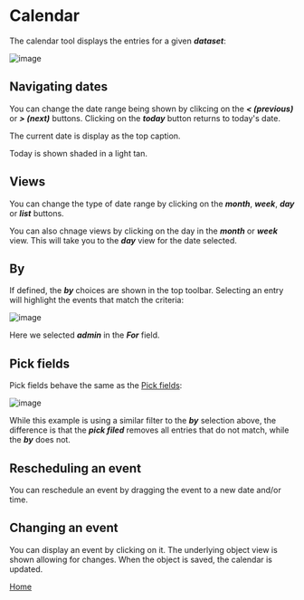 # Calendar

The calendar tool displays the entries for a given ***dataset***:

![image](/help/info/images/Cal1.png)

## Navigating dates

You can change the date range being shown by clikcing on the ***< (previous)*** or ***> (next)*** buttons.
Clicking on the ***today*** button returns to today's date.

The current date is display as the top caption.

Today is shown shaded in a light tan.

## Views

You can change the type of date range by clicking on the ***month***, ***week***, ***day*** or ***list*** buttons.

You can also chnage views by clicking on the day in the ***month*** or ***week*** view.  This will take you to the
***day*** view for the date selected.

## By

If defined, the ***by*** choices are shown in the top toolbar.  Selecting an entry will highlight the events that
match the criteria:

![image](/help/info/images/Cal2.png)

Here we selected ***admin*** in the ***For*** field.

## Pick fields

Pick fields behave the same as the [Pick fields](/help/info/README_D_PICK.md):

![image](/help/info/images/Cal3.png)

While this example is using a similar filter to the ***by*** selection above, the difference is that the ***pick filed***
removes all entries that do not match, while the ***by*** does not.

## Rescheduling an event

You can reschedule an event by dragging the event to a new date and/or time. 

## Changing an event

You can display an event by clicking on it.  The underlying object view is shown allowing for changes.  When the object
is saved, the calendar is updated.

[Home](../README.md)
